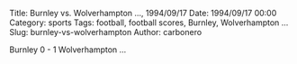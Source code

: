 Title: Burnley vs. Wolverhampton …, 1994/09/17
Date: 1994/09/17 00:00
Category: sports
Tags: football, football scores, Burnley, Wolverhampton …
Slug: burnley-vs-wolverhampton
Author: carbonero


Burnley 0 - 1 Wolverhampton …

